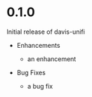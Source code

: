 # 0.1.0

Initial release of davis-unifi

* Enhancements
  * an enhancement

* Bug Fixes
  * a bug fix
